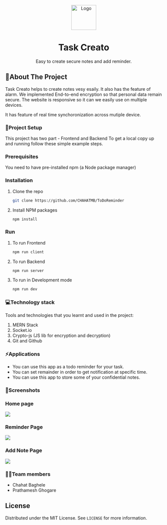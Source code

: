 <p align="center">
  <a href="https://github.com/CHAHATMB/ToDoReminder">
    <img src="src/components/images" alt="Logo" width="80" height="80">
  </a>
<h1 align="center">Task Creato</h1>
  <p align="center">
    Easy to create secure notes and add reminder.
    <br /> 
    </p>
</p>
    
<!-- ABOUT THE PROJECT -->
## 📖About The Project
Task Creato helps to create notes vesy esaily. It also has the feature of alarm. We implemented End-to-end encryption so that personal data remain secure. The website is responsive so it can we easily use on multiple devices.

It has feature of real time synchoronization across mutiple device.

### 🔧**Project Setup**  

This project has two part - Frontend and Backend
To get a local copy up and running follow these simple example steps.

### Prerequisites
 You need to have pre-installed npm (a Node package manager)

### Installation

1. Clone the repo
   ```sh
   git clone https://github.com/CHAHATMB/ToDoReminder
   ```
2. Install NPM packages
   ```sh
   npm install
   ```

### Run

1. To run Frontend
   ```sh
   npm run client
   ```
2. To run Backend
   ```sh
   npm run server
   ```
3. To run in Development mode
   ```sh
   npm run dev
   ```

### 💻**Technology stack**
Tools and technologies that you learnt and used in the project:
1. MERN Stack
2. Socket.io
3. Crypto-js (JS lib for encryption and decryption)
4. Git and Github

### ⚡**Applications**
+ You can use this app as a todo reminder for your task.  
+ You can set remainder in order to get notification at specific time.  
+ You can use this app to store some of your confidential notes.   


### 📸**Screenshots**
<h3>
Home page
</h3>
<img src="https://lh6.googleusercontent.com/4nPiuyPNIhZ7RBvpMrbqr_ZHgECk8Oz0gOWLvj-H7UfGSm7dntfGbWDU6ArbDMjNMpj-VbFAdr0qzXhjYTDd=w1366-h615" >

</br>
<a><h3>Reminder Page</h3><img src="https://lh4.googleusercontent.com/0UbEbO8VgXyY92t1TJ7FzF7dnToHrNbOsZ5zOFZ99p9u8jr5pjxLJUouYTFKhagjvI3yC6tKF80s36kGsP7b=w1366-h615" >
</a>
<a><h3>Add Note Page</h3><img src="https://lh6.googleusercontent.com/NkexwLMHrabER0vkez_AOhfq8wAE_p0w2fY-3EN6gmb3khyIcX70LhPNwyKDLSKQ_3lM7sZ1g9IRDipSj9DR=w1366-h615" >
</a>

### 👨‍💻**Team members**
* Chahat Baghele
* Prathamesh Ghogare

<!-- LICENSE -->
## License

Distributed under the MIT License. See `LICENSE` for more information.
